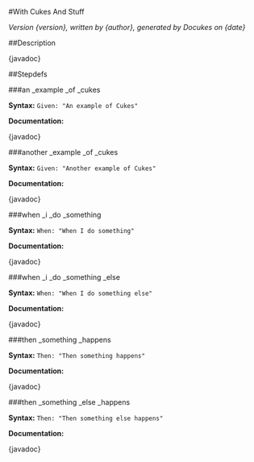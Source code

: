 #With Cukes And Stuff

_Version {version}, written by {author}, generated by Docukes on {date}_

##Description

{javadoc}

##Stepdefs

###an _example _of _cukes

__Syntax:__ `Given: "An example of Cukes"`

__Documentation:__

{javadoc}

###another _example _of _cukes

__Syntax:__ `Given: "Another example of Cukes"`

__Documentation:__

{javadoc}

###when _i _do _something

__Syntax:__ `When: "When I do something"`

__Documentation:__

{javadoc}

###when _i _do _something _else

__Syntax:__ `When: "When I do something else"`

__Documentation:__

{javadoc}

###then _something _happens

__Syntax:__ `Then: "Then something happens"`

__Documentation:__

{javadoc}

###then _something _else _happens

__Syntax:__ `Then: "Then something else happens"`

__Documentation:__

{javadoc}

